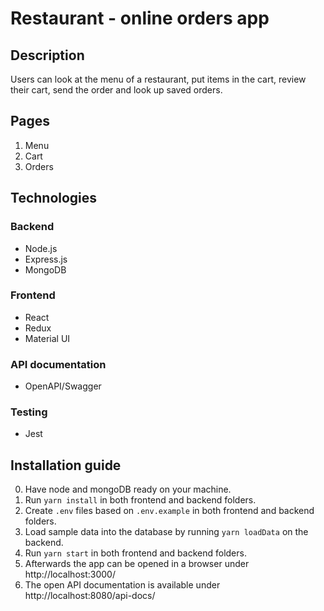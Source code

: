 # Restaurant - online orders app

## Description

Users can look at the menu of a restaurant, put items in the cart, review their cart, send the order and look up saved orders.

## Pages
1. Menu
2. Cart
3. Orders

## Technologies

### Backend
* Node.js
* Express.js
* MongoDB

### Frontend
* React
* Redux
* Material UI

### API documentation
* OpenAPI/Swagger

### Testing
* Jest

## Installation guide
0. Have node and mongoDB ready on your machine.
1. Run `yarn install` in both frontend and backend folders.
2. Create `.env` files based on `.env.example` in both frontend and backend folders.
3. Load sample data into the database by running `yarn loadData` on the backend.
4. Run `yarn start` in both frontend and backend folders.
5. Afterwards the app can be opened in a browser under http://localhost:3000/
6. The open API documentation is available under http://localhost:8080/api-docs/
